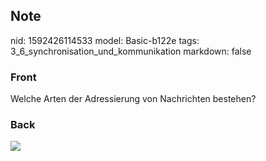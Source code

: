 ## Note
nid: 1592426114533
model: Basic-b122e
tags: 3_6_synchronisation_und_kommunikation
markdown: false

### Front
Welche Arten der Adressierung von Nachrichten bestehen?

### Back
<img src="paste-c00107676f901084d91b9c8c1ad7b56382dc3467.jpg">
